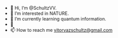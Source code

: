 - 👋 Hi, I’m @SchultzVV.
- 👀 I’m interested in NATURE.
- 🌱 I’m currently learning quantum information.
- 💞️ 
- 📫 How to reach me vitorvazschultz@gmail.com

<!---
SchultzVV/SchultzVV is a ✨ special ✨ repository because its `README.md` (this file) appears on your GitHub profile.
You can click the Preview link to take a look at your changes.
--->
